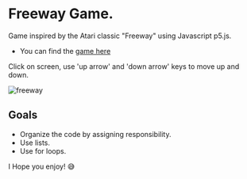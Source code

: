 # Freeway Game.
Game inspired by the Atari classic "Freeway" using Javascript p5.js.

- You can find the [game here](https://editor.p5js.org/raphaeldertinatti/full/pdOdJXW5N)

Click on screen, use 'up arrow' and 'down arrow' keys to move up and down.

![freeway](https://user-images.githubusercontent.com/116771413/200120516-ad2d3461-3314-475a-ab0f-a469251ef8d4.png)

## Goals
- Organize the code by assigning responsibility.
- Use lists.
- Use for loops.

I Hope you enjoy! :sweat_smile:
